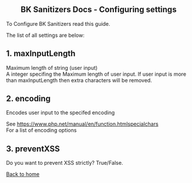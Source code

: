 <h2 align="center">BK Sanitizers Docs - Configuring settings</h2>

<link rel="stylesheet" href="https://puneetgopinath.github.io/Sanitizers/css/main.css" />

To Configure BK Sanitizers read this guide.

The list of all settings are below:

## 1. maxInputLength

Maximum length of string (user input)<br>
A integer specifing the Maximum length of user input. If user input is more than maxInputLength then extra characters will be removed.

## 2. encoding

Encodes user input to the specifed encoding

See https://www.php.net/manual/en/function.htmlspecialchars<br>
For a list of encoding options

## 3. preventXSS

Do you want to prevent XSS strictly? True/False.

[Back to home](README.md)
